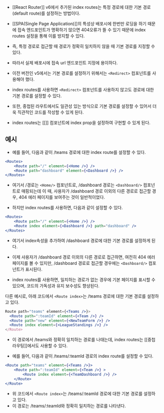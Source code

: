 - [[React Router]] v6에서 추가된 index routes는 특정 경로에 대한 기본 경로(default route)를 설정하는 방법이다.
- [[SPA(Single Page Application)]]의 특성상 배포시에 한번만 로딩을 하기 때문에 접속 엔드포인트가 명확하기 않으면 404오류가 뜰 수 있기 때문에 index routes 설정을 통해 이를 방지할 수 있다.

- 즉, 특정 경로로 접근할 때 경로가 정확히 일치하지 않을 때 기본 경로를 지정할 수 있다.
- 따라서 실제 배포시에 접속 url 엔드포인트 지정에 용이하다.

- 이전 버전인 v5에서는 기본 경로를 설정하기 위해서는 `<Redirect>` 컴포넌트를 사용해야 했다.
- index routes를 사용하면 `<Redirect>` 컴포넌트를 사용하지 않고도 경로에 대한 기본 경로를 설정할 수 있다.

- 또한, 중첩된 라우트에서도 일관성 있는 방식으로 기본 경로를 설정할 수 있어서 더욱 직관적인 코드를 작성할 수 있게 된다.
- index routes는 [[<Route>]] 컴포넌트에 index prop을 설정하여 구현할 수 있게 된다.


## 예시

- 예를 들어, 다음과 같이 /teams 경로에 대한 index route를 설정할 수 있다.

```jsx
<Routes>
	<Route path="/" element={<Home />} />
	<Route path="dashboard" element={<Dashboard />} />
</Routes>
```

- 여기서 /경로는 `<Home/>` 컴포넌트로, /dashboard 경로는 `<Dashboard/>` 컴포넌트로 매핑되는데 이 때, 사용자가 /dashboard 경로 이외의 다른 경로로 접근할 경우, 404 에러 페이지를 보여주는 것이 일반적이었다.

- 하지만 index routes를 사용하면, 다음과 같이 설정할 수 있다.

```jsx
<Routes>
	<Route path="/" element={<Home />} />
	<Route index element={<Dashboard />} path="dashboard" />
</Routes>
```

- 여기서 index속성을 추가하여 /dashboard 경로에 대한 기본 경로를 설정하게 된다.

- 이제 사용자가 /dashboard 경로 이외의 다른 경로로 접근하면, 여전히 404 에러 페이지를 볼 수 있지만, /dashboard 경로로 접근할 경우에는 `<Dashboard/>` 컴포넌트가 표시된다.

- index routes를 사용하면, 일치하는 경로가 없는 경우에 기본 페이지를 표시할 수 있으며, 코드의 가독성과 유지 보수성도 향상된다.

다른 예시로, 아래 코드에서 `<Route index>`는 /teams 경로에 대한 기본 경로를 설정하고 있다.  

```jsx
Route path="teams" element={<Teams />}>
  <Route path=":teamId" element={<Team />} />
  <Route path="new" element={<NewTeamForm />} />
  <Route index element={<LeagueStandings />} />
</Route>
```

- 이 경로에서 /teams와 정확히 일치하는 경로를 나태는데, index routes는 [[중첩 라우팅]]에서도 사용할 수 있다. 

- 예를 들어, 다음과 같이 /teams/:teamId 경로의 index route를 설정할 수 있다.

```jsx
<Route path="teams" element={<Teams />}>
	<Route path=":teamId" element={<Team />} >
		<Route index element={<TeamDashboard />} />
	</Route>
</Route>
```

- 위 코드에서 `<Route index>`는 /teams/:teamId 경로에 대한 기본 경로를 설정하고 있다.
- 이 경로는 /teams/:teamId와 정확히 일치하는 경로를 나타낸다.
